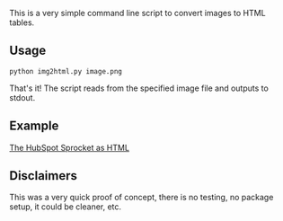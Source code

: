 This is a very simple command line script to convert images to HTML tables.

## Usage

    python img2html.py image.png
    
That's it!  The script reads from the specified image file and outputs to stdout.

## Example

[The HubSpot Sprocket as HTML](http://dl.dropbox.com/u/2977827/logo-html.html)

## Disclaimers

This was a very quick proof of concept, there is no testing, no package setup, it could be cleaner, etc.
